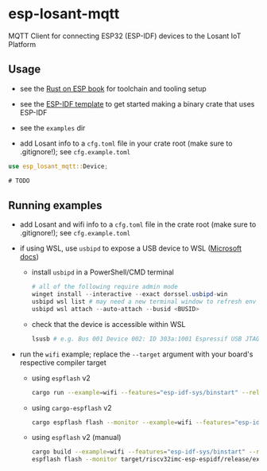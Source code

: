 # esp-losant-mqtt

MQTT Client for connecting ESP32 (ESP-IDF) devices to the Losant IoT Platform

## Usage

- see the [Rust on ESP book](https://esp-rs.github.io/book/installation/index.html) for toolchain
  and tooling setup

- see the [ESP-IDF template](https://github.com/esp-rs/esp-idf-template) to get started making a
  binary crate that uses ESP-IDF

- see the `examples` dir

- add Losant info to a `cfg.toml` file in your crate root (make sure to .gitignore!); see
  `cfg.example.toml`

```rs
use esp_losant_mqtt::Device;

# TODO
```

## Running examples

- add Losant and wifi info to a `cfg.toml` file in the crate root (make sure to .gitignore!); see
  `cfg.example.toml`

- if using WSL, use `usbipd` to expose a USB device to WSL
  ([Microsoft docs](https://learn.microsoft.com/en-us/windows/wsl/connect-usb))

  - install `usbipd` in a PowerShell/CMD terminal

    ```ps1
    # all of the following require admin mode
    winget install --interactive --exact dorssel.usbipd-win
    usbipd wsl list # may need a new terminal window to refresh env
    usbipd wsl attach --auto-attach --busid <BUSID>
    ```

  - check that the device is accessible within WSL

    ```sh
    lsusb # e.g. Bus 001 Device 002: ID 303a:1001 Espressif USB JTAG/serial debug unit
    ```

- run the `wifi` example; replace the `--target` argument with your board's respective compiler
  target

  - using `espflash` v2

    ```sh
    cargo run --example=wifi --features="esp-idf-sys/binstart" --release --target=riscv32imc-esp-espidf
    ```

  - using `cargo-espflash` v2

    ```sh
    cargo espflash flash --monitor --example=wifi --features="esp-idf-sys/binstart" --release --target=riscv32imc-esp-espidf
    ```

  - using `espflash` v2 (manual)

    ```sh
    cargo build --example=wifi --features="esp-idf-sys/binstart" --release --target=riscv32imc-esp-espidf
    espflash flash --monitor target/riscv32imc-esp-espidf/release/examples/wifi
    ```
